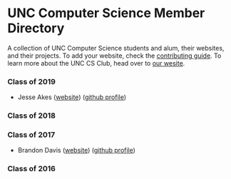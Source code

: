# UNC Computer Science Member Directory

A collection of UNC Computer Science students and alum, their websites, and their projects.
To add your website, check the [contributing guide](CONTRIBUTING.md).  To learn more about the UNC CS Club, head over to [our wesite](http://unc-csclub.github.io).

### Class of 2019

* Jesse Akes ([website](http://jesseakes.me)) ([github profile](https://github.com/jakes44))

### Class of 2018

### Class of 2017

* Brandon Davis ([website](http://redspin.net)) ([github profile](https://github.com/subdavis))

### Class of 2016
